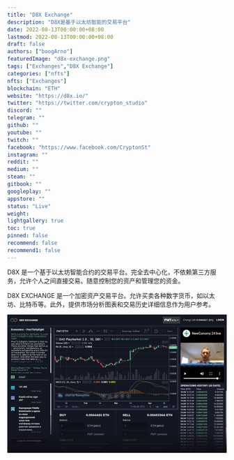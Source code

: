 ```yaml
---
title: "D8X Exchange"
description: "D8X是基于以太坊智能的交易平台"
date: 2022-08-13T00:00:00+08:00
lastmod: 2022-08-13T00:00:00+08:00
draft: false
authors: ["boogArno"]
featuredImage: "d8x-exchange.png"
tags: ["Exchanges","D8X Exchange"]
categories: ["nfts"]
nfts: ["Exchanges"]
blockchain: "ETH"
website: "https://d8x.io/"
twitter: "https://twitter.com/crypton_studio"
discord: ""
telegram: ""
github: ""
youtube: ""
twitch: ""
facebook: "https://www.facebook.com/CryptonSt"
instagram: ""
reddit: ""
medium: ""
steam: ""
gitbook: ""
googleplay: ""
appstore: ""
status: "Live"
weight: 
lightgallery: true
toc: true
pinned: false
recommend: false
recommend1: false
---
```

D8X 是一个基于以太坊智能合约的交易平台。完全去中心化，不依赖第三方服务，允许个人之间直接交易。随意控制您的资产和管理您的资金。

D8X EXCHANGE 是一个加密资产交易平台。允许买卖各种数字货币，如以太坊、比特币等。此外，提供市场分析图表和交易历史详细信息作为用户参考。

![d8xexchange-dapp-exchanges-eth-image1_003560f7a1fac59aef8ff83ec6ae5c1c](d8xexchange-dapp-exchanges-eth-image1_003560f7a1fac59aef8ff83ec6ae5c1c.png)
